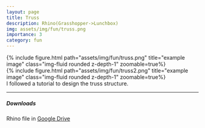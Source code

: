```yaml
---
layout: page
title: Truss
description: Rhino(Grasshopper->Lunchbox)
img: assets/img/fun/truss.png
importance: 3
category: fun
---
```


<div class="row">
    <div class="col-sm mt-3 mt-md-0">
        {% include figure.html path="assets/img/fun/truss.png" title="example image" class="img-fluid rounded z-depth-1" zoomable=true%}
    </div>
    <div class="col-sm mt-3 mt-md-0">
        {% include figure.html path="assets/img/fun/truss2.png" title="example image" class="img-fluid rounded z-depth-1" zoomable=true%}
    </div>    
</div>
<div class="caption">
    I followed a tutorial to design the truss structure.
</div>

------
##### **Downloads**
Rhino file in [Google Drive](https://drive.google.com/file/d/1zgajVwjZzD3qc9vwp4p9aNZ-AFmPeXv3/view?usp=sharing)